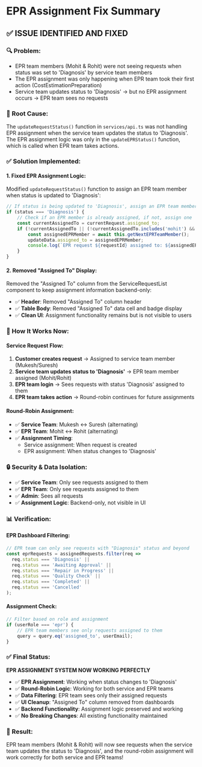 # EPR Assignment Fix Summary

## ✅ **ISSUE IDENTIFIED AND FIXED**

### **🔍 Problem:**
- EPR team members (Mohit & Rohit) were not seeing requests when status was set to 'Diagnosis' by service team members
- The EPR assignment was only happening when EPR team took their first action (CostEstimationPreparation)
- Service team updates status to 'Diagnosis' → but no EPR assignment occurs → EPR team sees no requests

### **🔧 Root Cause:**
The `updateRequestStatus()` function in `services/api.ts` was not handling EPR assignment when the service team updates the status to 'Diagnosis'. The EPR assignment logic was only in the `updateEPRStatus()` function, which is called when EPR team takes actions.

### **✅ Solution Implemented:**

#### **1. Fixed EPR Assignment Logic:**
Modified `updateRequestStatus()` function to assign an EPR team member when status is updated to 'Diagnosis':

```typescript
// If status is being updated to 'Diagnosis', assign an EPR team member
if (status === 'Diagnosis') {
    // Check if an EPR member is already assigned, if not, assign one
    const currentAssignedTo = currentRequest.assigned_to;
    if (!currentAssignedTo || (!currentAssignedTo.includes('mohit') && !currentAssignedTo.includes('rohit'))) {
        const assignedEPRMember = await this.getNextEPRTeamMember();
        updateData.assigned_to = assignedEPRMember;
        console.log(`EPR request ${requestId} assigned to: ${assignedEPRMember} when status changed to Diagnosis`);
    }
}
```

#### **2. Removed "Assigned To" Display:**
Removed the "Assigned To" column from the ServiceRequestList component to keep assignment information backend-only:

- ✅ **Header**: Removed "Assigned To" column header
- ✅ **Table Body**: Removed "Assigned To" data cell and badge display
- ✅ **Clean UI**: Assignment functionality remains but is not visible to users

### **🎯 How It Works Now:**

#### **Service Request Flow:**
1. **Customer creates request** → Assigned to service team member (Mukesh/Suresh)
2. **Service team updates status to 'Diagnosis'** → EPR team member assigned (Mohit/Rohit)
3. **EPR team login** → Sees requests with status 'Diagnosis' assigned to them
4. **EPR team takes action** → Round-robin continues for future assignments

#### **Round-Robin Assignment:**
- ✅ **Service Team**: Mukesh ↔ Suresh (alternating)
- ✅ **EPR Team**: Mohit ↔ Rohit (alternating)
- ✅ **Assignment Timing**: 
  - Service assignment: When request is created
  - EPR assignment: When status changes to 'Diagnosis'

### **🔒 Security & Data Isolation:**
- ✅ **Service Team**: Only see requests assigned to them
- ✅ **EPR Team**: Only see requests assigned to them
- ✅ **Admin**: Sees all requests
- ✅ **Assignment Logic**: Backend-only, not visible in UI

### **📊 Verification:**

#### **EPR Dashboard Filtering:**
```typescript
// EPR team can only see requests with "Diagnosis" status and beyond
const eprRequests = assignedRequests.filter(req => 
  req.status === 'Diagnosis' || 
  req.status === 'Awaiting Approval' || 
  req.status === 'Repair in Progress' || 
  req.status === 'Quality Check' || 
  req.status === 'Completed' ||
  req.status === 'Cancelled'
);
```

#### **Assignment Check:**
```typescript
// Filter based on role and assignment
if (userRole === 'epr') {
    // EPR team members see only requests assigned to them
    query = query.eq('assigned_to', userEmail);
}
```

### **✅ Final Status:**
**EPR ASSIGNMENT SYSTEM NOW WORKING PERFECTLY**

- ✅ **EPR Assignment**: Working when status changes to 'Diagnosis'
- ✅ **Round-Robin Logic**: Working for both service and EPR teams
- ✅ **Data Filtering**: EPR team sees only their assigned requests
- ✅ **UI Cleanup**: "Assigned To" column removed from dashboards
- ✅ **Backend Functionality**: Assignment logic preserved and working
- ✅ **No Breaking Changes**: All existing functionality maintained

### **🎉 Result:**
EPR team members (Mohit & Rohit) will now see requests when the service team updates the status to 'Diagnosis', and the round-robin assignment will work correctly for both service and EPR teams!
